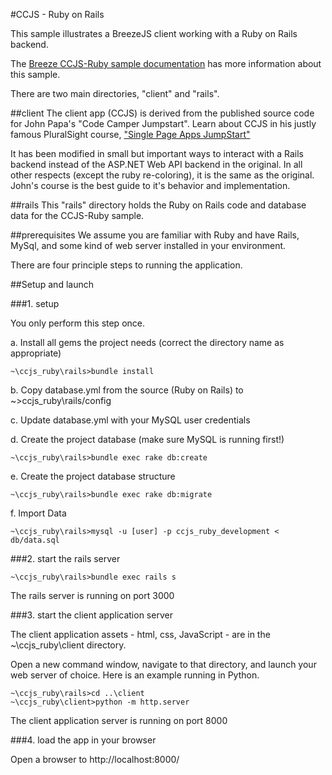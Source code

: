
#CCJS - Ruby on Rails

This sample illustrates a BreezeJS client working with a Ruby on Rails backend. 

The [Breeze CCJS-Ruby sample documentation](http://www.breezejs.com/samples/intro-spa-ruby) has more information about this sample.

There are two main directories, "client" and "rails".

##client
The client app (CCJS) is derived from the published source code for John Papa's "Code Camper Jumpstart". Learn about CCJS in his justly famous PluralSight course, ["Single Page Apps JumpStart"](http://pluralsight.com/training/Courses/TableOfContents/single-page-apps-jumpstart)

It has been modified in small but important ways to interact with a Rails backend instead of the ASP.NET Web API backend in the original. In all other respects (except the ruby re-coloring), it is the same as the original. John's course is the best guide to it's behavior and implementation.

##rails
This "rails" directory holds the Ruby on Rails code and database data for the CCJS-Ruby sample.

##prerequisites
We assume you are familiar with Ruby and have Rails, MySql, and some kind of web server installed in your environment. 

There are four principle steps to running the application.

##Setup and launch

###1. setup 

You only perform this step once.

a. Install all gems the project needs
   (correct the directory name as appropriate)

	~\ccjs_ruby\rails>bundle install 

b. Copy database.yml from the source (Ruby on Rails) to ~\>ccjs_ruby\rails/config

c. Update database.yml with your MySQL user credentials

d. Create the project database (make sure MySQL is running first!)

	~\ccjs_ruby\rails>bundle exec rake db:create

e. Create the project database structure

	~\ccjs_ruby\rails>bundle exec rake db:migrate

f.  Import Data

	~\ccjs_ruby\rails>mysql -u [user] -p ccjs_ruby_development < db/data.sql

###2. start the rails server

	~\ccjs_ruby\rails>bundle exec rails s

The rails server is running on port 3000

###3. start the client application server

The client application assets - html, css, JavaScript - are in the ~\ccjs_ruby\client directory.

Open a new command window, navigate to that directory, and launch your web server of choice. 
Here is an example running in Python.

    ~\ccjs_ruby\rails>cd ..\client
	~\ccjs_ruby\client>python -m http.server

The client application server is running on port 8000

###4. load the app in your browser

Open a browser to http://localhost:8000/